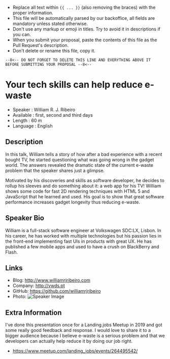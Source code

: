 - Replace all text within `{{ ... }}` (also removing the braces) with the proper information.
- This file will be automatically parsed by our backoffice, all fields are mandatory unless stated otherwise.
- Don't use any markup or emoji in titles. Try to avoid it in descriptions if you can.
- When you submit your proposal, paste the contents of this file as the Pull Request's description.
- Don't delete or rename this file, copy it.

`--8<-- DO NOT FORGET TO DELETE THIS LINE AND EVERYTHING ABOVE IT BEFORE SUBMITTING YOUR PROPOSAL --8<--`

# Your tech skills can help reduce e-waste

- Speaker : William R. J. Ribeiro
- Available : first, second and third days
- Length : 60 m
- Language : English

## Description

In this talk, William tells a story of how after a bad experience with a recent bought TV, he started questioning what was going wrong in the gadget world. The answers revealed the dramatic state of the current e-waste problem that the speaker shares just a glimpse.

Motivated by his discoveries and skills as software developer, he decides to rollup his sleeves and do something about it: a web app for his TV! William shows some code for fast 2D rendering techniques with HTML 5 and JavaScript that he learned and used. His goal is to show that great software performance increases gadget longevity thus reducing e-waste.

## Speaker Bio

William is a full-stack software engineer at Volkswagen SDC:LX, Lisbon. In his career, he has worked with multiple technologies but his passion lies in the front-end implementing fast UIs in products with great UX. He has published a few mobile apps and used to have a crush on BlackBerry and Flash.

## Links

- Blog: http://www.williamrjribeiro.com
- Company: http://vwds.pt
- GitHub: https://github.com/williamrjribeiro
- Photo: ![Speaker Image](https://avatars0.githubusercontent.com/u/1503499?s=460&v=4)

## Extra Information

I've done this presentation once for a Landing.jobs Meetup in 2019 and got some really good feedback and response. I would love to share it to a bigger audience because I believe e-waste is a serious problem and that we developers can actually help reduce it by doing our job right.

- https://www.meetup.com/landing_jobs/events/264495542/
